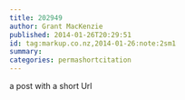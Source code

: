 ```yaml
---
title: 202949
author: Grant MacKenzie
published: 2014-01-26T20:29:51
id: tag:markup.co.nz,2014-01-26:note:2sm1
summary:
categories: permashortcitation
---
```


 a post with a short Url
